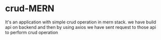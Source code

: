 # crud-MERN
It's an application with simple crud operation in mern stack. we have build api on backend and then by using axios we have sent request to those api to perform crud operation
